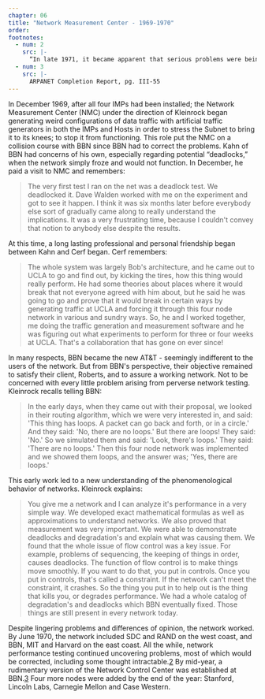 ```yaml
---
chapter: 06
title: "Network Measurement Center - 1969-1970"
order:
footnotes:
  - num: 2
    src: |-
      “In late 1971, it became apparent that serious problems were being encountered with the flow control system. BBN set about to design a new flow control system. By mid-1972 the revised system was ready for installation after undergoing extensive testing in the laboratory on a small scale network (3-4 nodes).” ARPANET Management Study by Cabledata Associates, Inc., Jan. 1974, pg. 9 
  - num: 3
    src: |-
      ARPANET Completion Report, pg. III-55
---
```


In December 1969, after all four IMPs had been installed; the Network Measurement Center (NMC) under the direction of Kleinrock began generating weird configurations of data traffic with artificial traffic generators in both the IMPs and Hosts in order to stress the Subnet to bring it to its knees; to stop it from functioning. This role put the NMC on a collision course with BBN since BBN had to correct the problems. Kahn of BBN had concerns of his own, especially regarding potential “deadlocks,” when the network simply froze and would not function. In December, he paid a visit to NMC and remembers:

>The very first test I ran on the net was a deadlock test. We deadlocked it. Dave Walden worked with me on the experiment and got to see it happen. I think it was six months later before everybody else sort of gradually came along to really understand the implications. It was a very frustrating time, because I couldn't convey that notion to anybody else despite the results.

At this time, a long lasting professional and personal friendship began between Kahn and Cerf began. Cerf remembers:

>The whole system was largely Bob's architecture, and he came out to UCLA to go and find out, by kicking the tires, how this thing would really perform. He had some theories about places where it would break that not everyone agreed with him about, but he said he was going to go and prove that it would break in certain ways by generating traffic at UCLA and forcing it through this four node network in various and sundry ways. So, he and I worked together, me doing the traffic generation and measurement software and he was figuring out what experiments to perform for three or four weeks at UCLA. That's a collaboration that has gone on ever since!

In many respects, BBN became the new AT&T - seemingly indifferent to the users of the network. But from BBN's perspective, their objective remained to satisfy their client, Roberts, and to assure a working network. Not to be concerned with every little problem arising from perverse network testing. Kleinrock recalls telling BBN:

>In the early days, when they came out with their proposal, we looked in their routing algorithm, which we were very interested in, and said: 'This thing has loops. A packet can go back and forth, or in a circle.' And they said: 'No, there are no loops.' But there are loops! They said: 'No.' So we simulated them and said: 'Look, there's loops.' They said: 'There are no loops.' Then this four node network was implemented and we showed them loops, and the answer was; 'Yes, there are loops.'

This early work led to a new understanding of the phenomenological behavior of networks. Kleinrock explains:

>You give me a network and I can analyze it's performance in a very simple way. We developed exact mathematical formulas as well as approximations to understand networks. We also proved that measurement was very important. We were able to demonstrate deadlocks and degradation's and explain what was causing them. We found that the whole issue of flow control was a key issue. For example, problems of sequencing, the keeping of things in order, causes deadlocks. The function of flow control is to make things move smoothly. If you want to do that, you put in controls. Once you put in controls, that's called a constraint. If the network can't meet the constraint, it crashes. So the thing you put in to help out is the thing that kills you, or degrades performance. We had a whole catalog of degradation's and deadlocks which BBN eventually fixed. Those things are still present in every network today.

Despite lingering problems and differences of opinion, the network worked. By June 1970, the network included SDC and RAND on the west coast, and BBN, MIT and Harvard on the east coast. All the while, network performance testing continued uncovering problems, most of which would be corrected, including some thought intractable.<a name="fnloc2" href="#fn2">2</a>  By mid-year, a rudimentary version of the Network Control Center was established at BBN.<a name="fnloc3" href="#fn3">3</a>  Four more nodes were added by the end of the year: Stanford, Lincoln Labs, Carnegie Mellon and Case Western.
